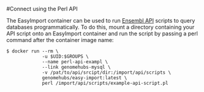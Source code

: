#Connect using the Perl API

The EasyImport container can be used to run [Ensembl API](http://www.ensembl.org/info/docs/api/index.html) scripts to query databases programmatically. To do this, mount a directory containing your API script onto an EasyImport container and run the script by passing a perl command after the container image name:

```
$ docker run --rm \
             -u $UID:$GROUPS \
             --name perl-api-exampl \
             --link genomehubs-mysql \
             -v /pat/to/api/srcipt/dir:/import/api/scripts \
             genomehubs/easy-import:latest \
             perl /import/api/scripts/example-api-script.pl

```